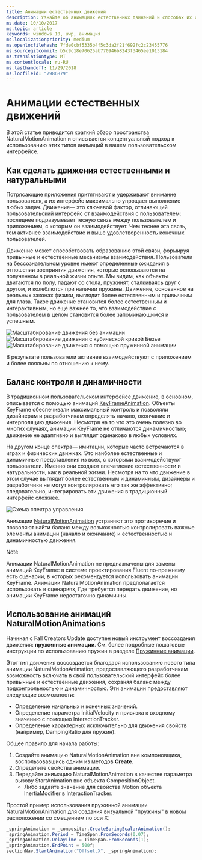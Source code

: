 ```yaml
---
title: Анимации естественных движений
description: Узнайте об анимациях естественных движений и способах их использования в пользовательском интерфейсе приложения.
ms.date: 10/10/2017
ms.topic: article
keywords: windows 10, uwp, анимация
ms.localizationpriority: medium
ms.openlocfilehash: 7fde0cbf5335b4f5c3da2f21f692fc2c23455776
ms.sourcegitcommit: b5c9c18e70625ab770946b8243f3465ee1013184
ms.translationtype: MT
ms.contentlocale: ru-RU
ms.lasthandoff: 11/29/2018
ms.locfileid: "7986879"
---
```

# <a name="natural-motion-animations"></a>Анимации естественных движений

В этой статье приводится краткий обзор пространства NaturalMotionAnimation и описывается концептуальный подход к использованию этих типов анимаций в вашем пользовательском интерфейсе.

## <a name="making-motion-feel-familiar-and-natural"></a>Как сделать движения естественными и натуральными

Потрясающие приложения притягивают и удерживают внимание пользователя, а их интерфейс максимально упрощает выполнение любых задач. Движение— это ключевой фактор, отличающий пользовательский интерфейс от взаимодействия с пользователем: последнее подразумевает тесную связь между пользователем и приложением, с которым он взаимодействует. Чем теснее эта связь, тем активнее взаимодействие и выше удовлетворенность конечных пользователей.

Движение может способствовать образованию этой связи, формируя привычные и естественные механизмы взаимодействия. Пользователи на бессознательном уровне имеют определенные ожидания в отношении восприятия движения, которые основываются на полученном в реальной жизни опыте. Мы видим, как объекты двигаются по полу, падают со стола, пружинят, сталкиваясь друг с другом, и колеблются при наличии пружины. Движение, основанное на реальных законах физики, выглядит более естественным и привычным для глаза. Такое движение становится более естественным и интерактивным, но еще важнее то, что взаимодействие с пользователем в целом становится более запоминающимся и успешным.

![Масштабирование движения без анимации](images/animation/scale-no-animation.gif)
![Масштабирование движения с кубической кривой Безье](images/animation/scale-cubic-bezier.gif)
![Масштабирование движения с помощью пружинной анимации](images/animation/scale-spring.gif)

В результате пользователи активнее взаимодействуют с приложением и более лояльны по отношению к нему.

## <a name="balancing-control-and-dynamism"></a>Баланс контроля и динамичности

В традиционном пользовательском интерфейсе движение, в основном, описывается с помощью анимаций [KeyFrameAnimation](https://docs.microsoft.com/uwp/api/windows.ui.composition.keyframeanimation). Объекты KeyFrame обеспечивали максимальный контроль и позволяли дизайнерам и разработчикам определять начало, окончание и интерполяцию движения. Несмотря на то что это очень полезно во многих случаях, анимации KeyFrame не отличаются динамичностью; движение не адаптивно и выглядит одинаково в любых условиях.

На другом конце спектра— имитации, которые часто встречаются в играх и физических движках. Это наиболее естественные и динамичные представления из всех, с которыми взаимодействуют пользователи. Именно они создают впечатление естественности и натуральности, как в реальной жизни. Несмотря на то что движение в этом случае выглядит более естественным и динамичным, дизайнеры и разработчики не могут контролировать его так же эффективно; следовательно, интегрировать эти движения в традиционный интерфейс сложнее.

![Схема спектра управления](images/animation/natural-motion-diagram.png)

Анимации [NaturalMotionAnimation](https://docs.microsoft.com/uwp/api/windows.ui.composition.naturalmotionanimation) устраняют это противоречие и позволяют найти баланс между возможностью контролировать важные элементы анимации (начало и окончание) и естественностью и динамичностью движения.

> [!NOTE]
> Анимации NaturalMotionAnimation не предназначены для замены анимаций KeyFrame: в системе проектирования Fluent по-прежнему есть сценарии, в которых рекомендуется использовать анимации KeyFrame. Анимации NaturalMotionAnimation предполагается использовать в сценариях, Где требуется передать движение, но анимации KeyFrame недостаточно динамичны.

## <a name="using-naturalmotionanimations"></a>Использование анимаций NaturalMotionAnimations

Начиная с Fall Creators Update доступен новый инструмент воссоздания движения: **пружинные анимации**. См. более подробные пошаговые инструкции по использованию пружин в разделе [Пружинные анимации](spring-animations.md).

Этот тип движения воссоздается благодаря использованию нового типа анимации NaturalMotionAnimation, предоставляющего разработчикам возможность включать в свой пользовательский интерфейс более привычные и естественные движения, сохраняя баланс между подконтрольностью и динамичностью. Эти анимации предоставляют следующие возможности:

- Определение начальных и конечных значений.
- Определение параметра InitialVelocity и привязка к входному значению с помощью InteractionTracker.
- Определение характерных исключительно для движения свойств (например, DampingRatio для пружин).

Общее правило для начала работы:

1. Создайте анимацию NaturalMotionAnimation вне компоновщика, воспользовавшись одним из методов **Create**.
1. Определите свойства анимации.
1. Передайте анимацию NaturalMotionAnimation в качестве параметра вызову StartAnimation вне объекта CompositionObject.
    - Либо задайте значение для свойства Motion объекта InertiaModifier в InteractionTracker.

Простой пример использования пружинной анимации NaturalMotionAnimation для создания визуальной "пружины" в новом расположении со смещением по оси X:

```csharp
_springAnimation = _compositor.CreateSpringScalarAnimation();
_springAnimation.Period = TimeSpan.FromSeconds(0.07);
_springAnimation.DelayTime = TimeSpan.FromSeconds(1);
_springAnimation.EndPoint = 500f;
sectionNav.StartAnimation("Offset.X", _springAnimation);
```

